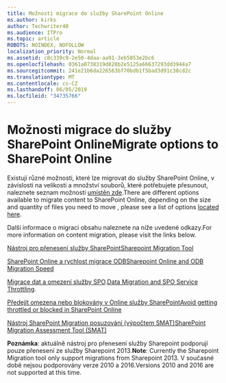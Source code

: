 ```yaml
---
title: Možnosti migrace do služby SharePoint Online
ms.author: kirks
author: Techwriter40
ms.audience: ITPro
ms.topic: article
ROBOTS: NOINDEX, NOFOLLOW
localization_priority: Normal
ms.assetid: c8c339c9-2e50-4daa-aa91-3eb5053e2bc6
ms.openlocfilehash: 0361a8738319d828b2e5125a66637293dd3944a7
ms.sourcegitcommit: 241e21b6da226563bf70bdb1f5bad3d91c38cd2c
ms.translationtype: MT
ms.contentlocale: cs-CZ
ms.lasthandoff: 06/05/2019
ms.locfileid: "34735766"
---
```

# <a name="migrate-options-to-sharepoint-online"></a><span data-ttu-id="467b2-102">Možnosti migrace do služby SharePoint Online</span><span class="sxs-lookup"><span data-stu-id="467b2-102">Migrate options to SharePoint Online</span></span>

<span data-ttu-id="467b2-103">Existují různé možnosti, které lze migrovat do služby SharePoint Online, v závislosti na velikosti a množství souborů, které potřebujete přesunout, naleznete seznam možností [umístěn zde](https://docs.microsoft.com/en-us/sharepointmigration/migrate-to-sharepoint-online).</span><span class="sxs-lookup"><span data-stu-id="467b2-103">There are different options available to migrate content to SharePoint Online, depending on the size and quantity of files you need to move , please see a list of options [located here](https://docs.microsoft.com/en-us/sharepointmigration/migrate-to-sharepoint-online).</span></span>

<span data-ttu-id="467b2-104">Další informace o migraci obsahu naleznete na níže uvedené odkazy.</span><span class="sxs-lookup"><span data-stu-id="467b2-104">For more information on content migration, please visit the links below.</span></span>

[<span data-ttu-id="467b2-105">Nástroj pro přenesení služby SharePoint</span><span class="sxs-lookup"><span data-stu-id="467b2-105">Sharepoint Migration Tool</span></span>](https://docs.microsoft.com/en-us/sharepointmigration/introducing-the-sharepoint-migration-tool)

[<span data-ttu-id="467b2-106">SharePoint Online a rychlost migrace ODB</span><span class="sxs-lookup"><span data-stu-id="467b2-106">Sharepoint Online and ODB Migration Speed</span></span>](https://docs.microsoft.com/en-us/sharepointmigration/sharepoint-online-and-onedrive-migration-speed)

<span data-ttu-id="467b2-107">[Migrace dat a omezení služby SPO](https://blogs.technet.microsoft.com/sposupport/2017/08/12/data-migration-and-spo-service-throttling/).</span><span class="sxs-lookup"><span data-stu-id="467b2-107">[Data Migration and SPO Service Throttling](https://blogs.technet.microsoft.com/sposupport/2017/08/12/data-migration-and-spo-service-throttling/).</span></span>


[<span data-ttu-id="467b2-108">Předejít omezena nebo blokovány v Online služby SharePoint</span><span class="sxs-lookup"><span data-stu-id="467b2-108">Avoid getting throttled or blocked in SharePoint Online</span></span>](https://docs.microsoft.com/en-us/sharepoint/dev/general-development/how-to-avoid-getting-throttled-or-blocked-in-sharepoint-online)

[<span data-ttu-id="467b2-109">Nástroj SharePoint Migration posuzování (výpočtem SMAT)</span><span class="sxs-lookup"><span data-stu-id="467b2-109">SharePoint Migration Assessment Tool (SMAT)</span></span>](https://www.microsoft.com/en-us/download/details.aspx?id=53598&amp;751be11f-ede8-5a0c-058c-2ee190a24fa6=True)

<span data-ttu-id="467b2-110">**Poznámka**: aktuálně nástroj pro přenesení služby Sharepoint podporují pouze přenesení ze služby Sharepoint 2013.</span><span class="sxs-lookup"><span data-stu-id="467b2-110">**Note**: Currently the Sharepoint Migration tool only support migrations from Sharepoint 2013.</span></span> <span data-ttu-id="467b2-111">V současné době nejsou podporovány verze 2010 a 2016.</span><span class="sxs-lookup"><span data-stu-id="467b2-111">Versions 2010 and 2016 are not supported at this time.</span></span>
